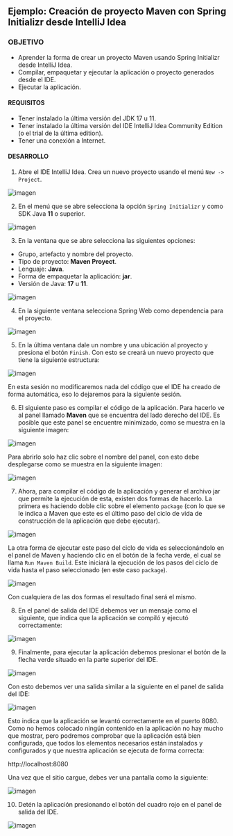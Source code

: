 ## Ejemplo: Creación de proyecto Maven con Spring Initializr desde IntelliJ Idea

### OBJETIVO
- Aprender la forma de crear un proyecto Maven usando Spring Initializr desde IntelliJ Idea.
- Compilar, empaquetar y ejecutar la aplicación o proyecto generados desde el IDE.
- Ejecutar la aplicación.

#### REQUISITOS
- Tener instalado la última versión del JDK 17 u 11.
- Tener instalado la última versión del IDE IntelliJ Idea Community Edition (o el trial de la última edition).
- Tener una conexión a Internet.

#### DESARROLLO

1. Abre el IDE IntelliJ Idea. Crea un nuevo proyecto usando el menú `New -> Project`. 

![imagen](img/img_01.png)

2. En el menú que se abre selecciona la opción `Spring Initializr` y como SDK Java **11** o superior.

![imagen](img/img_02.png)

3. En la ventana que se abre selecciona las siguientes opciones: 
- Grupo, artefacto y nombre del proyecto.
- Tipo de proyecto: **Maven Proyect**.
- Lenguaje: **Java**.
- Forma de empaquetar la aplicación: **jar**.
- Versión de Java: **17** u **11**.

![imagen](img/img_03.png)

4. En la siguiente ventana selecciona Spring Web como dependencia para el proyecto. 

![imagen](img/img_04.png)

5. En la última ventana dale un nombre y una ubicación al proyecto y presiona el botón `Finish`. Con esto se creará un nuevo proyecto que tiene la siguiente estructura:

![imagen](img/img_05.png)

En esta sesión no modificaremos nada del código que el IDE ha creado de forma automática, eso lo dejaremos para la siguiente sesión.

6. El siguiente paso es compilar el código de la aplicación. Para hacerlo ve al panel llamado **Maven** que se encuentra del lado derecho del IDE. Es posible que este panel se encuentre minimizado, como se muestra en la siguiente imagen:

![imagen](img/img_06.png)

Para abrirlo solo haz clic sobre el nombre del panel, con esto debe desplegarse como se muestra en la siguiente imagen:

![imagen](img/img_07.png)

7. Ahora, para compilar el código de la aplicación y generar el archivo jar que permite la ejecución de esta, existen dos formas de hacerlo. La primera es haciendo doble clic sobre el elemento `package` (con lo que se le indica a Maven que este es el último paso del ciclo de vida de construcción de la aplicación que debe ejecutar).

![imagen](img/img_08.png)

La otra forma de ejecutar este paso del ciclo de vida es seleccionándolo en el panel de Maven y haciendo clic en el botón de la fecha verde, el cual se llama `Run Maven Build`. Este iniciará la ejecución de los pasos del ciclo de vida hasta el paso seleccionado (en este caso `package`).

![imagen](img/img_09.png)

Con cualquiera de las dos formas el resultado final será el mismo.

8. En el panel de salida del IDE debemos ver un mensaje como el siguiente, que indica que la aplicación se compiló y ejecutó correctamente:

![imagen](img/img_10.png)

9. Finalmente, para ejecutar la aplicación debemos presionar el botón de la flecha verde situado en la parte superior del IDE.

![imagen](img/img_11.png)

Con esto debemos ver una salida similar a la siguiente en el panel de salida del IDE:

![imagen](img/img_12.png)

Esto indica que la aplicación se levantó correctamente en el puerto 8080. Como no hemos colocado ningún contenido en la aplicación no hay mucho que mostrar, pero podremos comprobar que la aplicación está bien configurada, que todos los elementos necesarios están instalados y configurados y que nuestra aplicación se ejecuta de forma correcta:

  http://localhost:8080

Una vez que el sitio cargue, debes ver una pantalla como la siguiente:

![imagen](img/img_13.png)

10. Detén la aplicación presionando el botón del cuadro rojo en el panel de salida del IDE.

![imagen](img/img_14.png)
